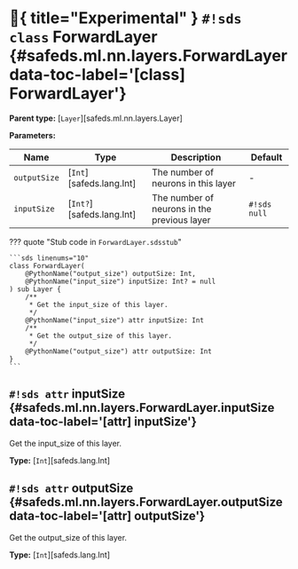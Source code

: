 # :test_tube:{ title="Experimental" } `#!sds class` ForwardLayer {#safeds.ml.nn.layers.ForwardLayer data-toc-label='[class] ForwardLayer'}

**Parent type:** [`Layer`][safeds.ml.nn.layers.Layer]

**Parameters:**

| Name | Type | Description | Default |
|------|------|-------------|---------|
| `outputSize` | [`Int`][safeds.lang.Int] | The number of neurons in this layer | - |
| `inputSize` | [`Int?`][safeds.lang.Int] | The number of neurons in the previous layer | `#!sds null` |

??? quote "Stub code in `ForwardLayer.sdsstub`"

    ```sds linenums="10"
    class ForwardLayer(
        @PythonName("output_size") outputSize: Int,
        @PythonName("input_size") inputSize: Int? = null
    ) sub Layer {
        /**
         * Get the input_size of this layer.
         */
        @PythonName("input_size") attr inputSize: Int
        /**
         * Get the output_size of this layer.
         */
        @PythonName("output_size") attr outputSize: Int
    }
    ```

## `#!sds attr` inputSize {#safeds.ml.nn.layers.ForwardLayer.inputSize data-toc-label='[attr] inputSize'}

Get the input_size of this layer.

**Type:** [`Int`][safeds.lang.Int]

## `#!sds attr` outputSize {#safeds.ml.nn.layers.ForwardLayer.outputSize data-toc-label='[attr] outputSize'}

Get the output_size of this layer.

**Type:** [`Int`][safeds.lang.Int]
